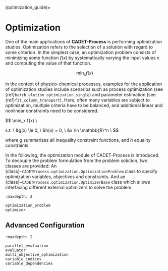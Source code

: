 (optimization_guide)=
# Optimization
One of the main applications of **CADET-Process** is performing optimization studies.
Optimization refers to the selection of a solution with regard to some criterion.
In the simplest case, an optimization problem consists of minimizing some function $f(x)$ by systematically varying the input values $x$ and computing the value of that function.

$$
\min_x f(x)
$$

In the context of physico-chemical processes, examples for the application of optimization studies include scenarios such as process optimization (see {ref}`batch_elution_optimization_single`) and parameter estimation (see {ref}`fit_column_transport`).
Here, often many variables are subject to optimization, multiple criteria have to be balanced, and additional linear and nonlinear constraints need to be considered.

$$
\min_x f(x) \\

s.t. \\
    &g(x) \le 0, \\
    &h(x) = 0, \\
    &x \in \mathbb{R}^n \\
$$

where $g$ summarizes all inequality constraint functions, and $h$ equality constraints.


In the following, the optimization module of CADET-Process is introduced.
To decouple the problem formulation from the problem solution, two classes are provided:
An {class}`~CADETProcess.optimization.OptimizationProblem` class to specify optimization variables, objectives and constraints.
And an {class}`~CADETProcess.optimization.OptimizerBase` class which allows interfacing different external optimizers to solve the problem.

```{toctree}
:maxdepth: 2

optimization_problem
optimizer
```

## Advanced Configuration
```{toctree}
:maxdepth: 2

parallel_evaluation
evaluator
multi_objective_optimization
variable_indices
variable_dependencies
```
